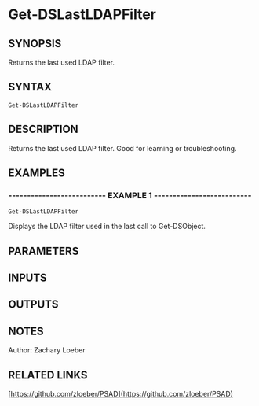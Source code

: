 ﻿---
external help file: PSAD-help.xml
online version: https://github.com/zloeber/PSAD
schema: 2.0.0
---

# Get-DSLastLDAPFilter

## SYNOPSIS
Returns the last used LDAP filter.

## SYNTAX

```
Get-DSLastLDAPFilter
```

## DESCRIPTION
Returns the last used LDAP filter.
Good for learning or troubleshooting.

## EXAMPLES

### -------------------------- EXAMPLE 1 --------------------------
```
Get-DSLastLDAPFilter
```

Displays the LDAP filter used in the last call to Get-DSObject.

## PARAMETERS

## INPUTS

## OUTPUTS

## NOTES
Author: Zachary Loeber

## RELATED LINKS

[https://github.com/zloeber/PSAD](https://github.com/zloeber/PSAD)

